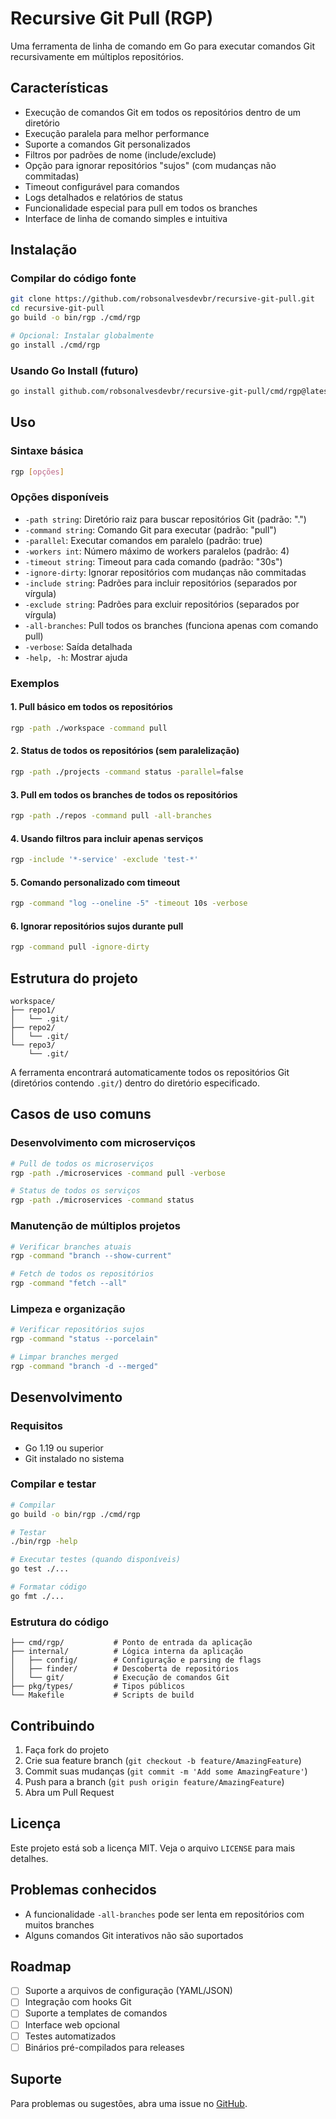 # Recursive Git Pull (RGP)

Uma ferramenta de linha de comando em Go para executar comandos Git recursivamente em múltiplos repositórios.

## Características

- Execução de comandos Git em todos os repositórios dentro de um diretório
- Execução paralela para melhor performance  
- Suporte a comandos Git personalizados
- Filtros por padrões de nome (include/exclude)
- Opção para ignorar repositórios "sujos" (com mudanças não commitadas)
- Timeout configurável para comandos
- Logs detalhados e relatórios de status
- Funcionalidade especial para pull em todos os branches
- Interface de linha de comando simples e intuitiva

## Instalação

### Compilar do código fonte

```bash
git clone https://github.com/robsonalvesdevbr/recursive-git-pull.git
cd recursive-git-pull
go build -o bin/rgp ./cmd/rgp

# Opcional: Instalar globalmente
go install ./cmd/rgp
```

### Usando Go Install (futuro)

```bash
go install github.com/robsonalvesdevbr/recursive-git-pull/cmd/rgp@latest
```

## Uso

### Sintaxe básica

```bash
rgp [opções]
```

### Opções disponíveis

- `-path string`: Diretório raiz para buscar repositórios Git (padrão: ".")
- `-command string`: Comando Git para executar (padrão: "pull")  
- `-parallel`: Executar comandos em paralelo (padrão: true)
- `-workers int`: Número máximo de workers paralelos (padrão: 4)
- `-timeout string`: Timeout para cada comando (padrão: "30s")
- `-ignore-dirty`: Ignorar repositórios com mudanças não commitadas
- `-include string`: Padrões para incluir repositórios (separados por vírgula)
- `-exclude string`: Padrões para excluir repositórios (separados por vírgula)
- `-all-branches`: Pull todos os branches (funciona apenas com comando pull)
- `-verbose`: Saída detalhada
- `-help, -h`: Mostrar ajuda

### Exemplos

#### 1. Pull básico em todos os repositórios

```bash
rgp -path ./workspace -command pull
```

#### 2. Status de todos os repositórios (sem paralelização)

```bash
rgp -path ./projects -command status -parallel=false
```

#### 3. Pull em todos os branches de todos os repositórios

```bash
rgp -path ./repos -command pull -all-branches
```

#### 4. Usando filtros para incluir apenas serviços

```bash
rgp -include '*-service' -exclude 'test-*'
```

#### 5. Comando personalizado com timeout

```bash
rgp -command "log --oneline -5" -timeout 10s -verbose
```

#### 6. Ignorar repositórios sujos durante pull

```bash
rgp -command pull -ignore-dirty
```

## Estrutura do projeto

```
workspace/
├── repo1/
│   └── .git/
├── repo2/  
│   └── .git/
└── repo3/
    └── .git/
```

A ferramenta encontrará automaticamente todos os repositórios Git (diretórios contendo `.git/`) dentro do diretório especificado.

## Casos de uso comuns

### Desenvolvimento com microserviços
```bash
# Pull de todos os microserviços
rgp -path ./microservices -command pull -verbose

# Status de todos os serviços
rgp -path ./microservices -command status
```

### Manutenção de múltiplos projetos
```bash
# Verificar branches atuais
rgp -command "branch --show-current"

# Fetch de todos os repositórios
rgp -command "fetch --all"
```

### Limpeza e organização
```bash
# Verificar repositórios sujos
rgp -command "status --porcelain"

# Limpar branches merged
rgp -command "branch -d --merged"
```

## Desenvolvimento

### Requisitos

- Go 1.19 ou superior
- Git instalado no sistema

### Compilar e testar

```bash
# Compilar
go build -o bin/rgp ./cmd/rgp

# Testar
./bin/rgp -help

# Executar testes (quando disponíveis)
go test ./...

# Formatar código
go fmt ./...
```

### Estrutura do código

```
├── cmd/rgp/           # Ponto de entrada da aplicação
├── internal/          # Lógica interna da aplicação
│   ├── config/        # Configuração e parsing de flags
│   ├── finder/        # Descoberta de repositórios
│   └── git/           # Execução de comandos Git
├── pkg/types/         # Tipos públicos
└── Makefile           # Scripts de build
```

## Contribuindo

1. Faça fork do projeto
2. Crie sua feature branch (`git checkout -b feature/AmazingFeature`)
3. Commit suas mudanças (`git commit -m 'Add some AmazingFeature'`)
4. Push para a branch (`git push origin feature/AmazingFeature`)  
5. Abra um Pull Request

## Licença

Este projeto está sob a licença MIT. Veja o arquivo `LICENSE` para mais detalhes.

## Problemas conhecidos

- A funcionalidade `-all-branches` pode ser lenta em repositórios com muitos branches
- Alguns comandos Git interativos não são suportados

## Roadmap

- [ ] Suporte a arquivos de configuração (YAML/JSON)
- [ ] Integração com hooks Git
- [ ] Suporte a templates de comandos
- [ ] Interface web opcional
- [ ] Testes automatizados
- [ ] Binários pré-compilados para releases

## Suporte

Para problemas ou sugestões, abra uma issue no [GitHub](https://github.com/robsonalvesdevbr/recursive-git-pull/issues).